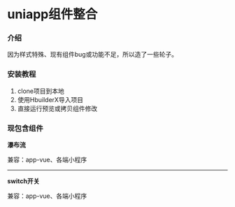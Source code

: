# uniapp组件整合

### 介绍
因为样式特殊、现有组件bug或功能不足，所以造了一些轮子。


### 安装教程

1. clone项目到本地
2. 使用HbuilderX导入项目
3. 直接运行预览或拷贝组件修改

### 现包含组件
**瀑布流**

兼容：app-vue、各端小程序

***
**switch开关**

兼容：app-vue、各端小程序
